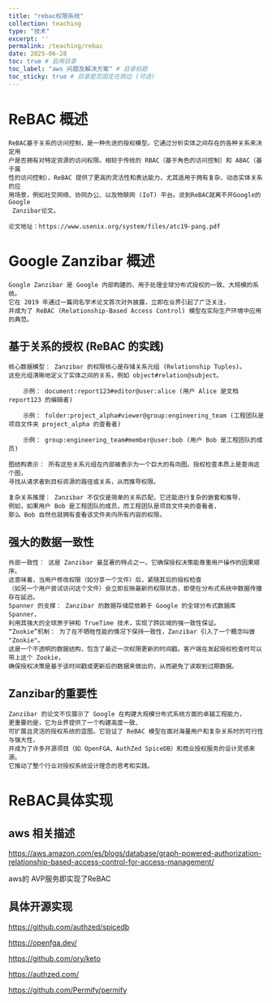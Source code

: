 ```yaml
---
title: "rebac权限系统"
collection: teaching
type: "技术"
excerpt: ''
permalink: /teaching/rebac
date: 2025-06-28
toc: true # 启用目录
toc_label: "aws 问题及解决方案" # 目录标题
toc_sticky: true # 目录是否固定在侧边 (可选)
---
```


# ReBAC 概述

    ReBAC基于关系的访问控制，是一种先进的授权模型。它通过分析实体之间存在的各种关系来决定用
    户是否拥有对特定资源的访问权限。相较于传统的 RBAC（基于角色的访问控制）和 ABAC（基于属
    性的访问控制），ReBAC 提供了更高的灵活性和表达能力，尤其适用于拥有复杂、动态实体关系的应
    用场景，例如社交网络、协同办公、以及物联网 (IoT) 平台。说到ReBAC就离不开Google的Google
     Zanzibar论文。

    论文地址：https://www.usenix.org/system/files/atc19-pang.pdf

# Google Zanzibar 概述

    Google Zanzibar 是 Google 内部构建的、用于处理全球分布式授权的一致、大规模的系统。
    它在 2019 年通过一篇同名学术论文首次对外披露，立即在业界引起了广泛关注，
    并成为了 ReBAC (Relationship-Based Access Control) 模型在实际生产环境中应用的典范。

## 基于关系的授权 (ReBAC 的实践)

    核心数据模型： Zanzibar 的权限核心是存储关系元组 (Relationship Tuples)。
    这些元组清晰地定义了实体之间的关系，例如 object#relation@subject。

        示例： document:report123#editor@user:alice (用户 Alice 是文档 report123 的编辑者)

        示例： folder:project_alpha#viewer@group:engineering_team (工程团队是项目文件夹 project_alpha 的查看者)

        示例： group:engineering_team#member@user:bob (用户 Bob 是工程团队的成员)

    图结构表示： 所有这些关系元组在内部被表示为一个巨大的有向图。授权检查本质上是查询这个图，
    寻找从请求者到目标资源的路径或关系，从而推导权限。

    复杂关系推理： Zanzibar 不仅仅是简单的关系匹配，它还能进行复杂的嵌套和推导，
    例如，如果用户 Bob 是工程团队的成员，而工程团队是项目文件夹的查看者，
    那么 Bob 自然也就拥有查看该文件夹内所有内容的权限。

## 强大的数据一致性

    外部一致性： 这是 Zanzibar 最显著的特点之一。它确保授权决策能尊重用户操作的因果顺序。
    这意味着，当用户修改权限（如分享一个文件）后，紧随其后的授权检查
    （如另一个用户尝试访问这个文件）会立即反映最新的权限状态，即使在分布式系统中数据传播存在延迟。
    Spanner 的支撑： Zanzibar 的数据存储层依赖于 Google 的全球分布式数据库 Spanner，
    利用其强大的全球原子钟和 TrueTime 技术，实现了跨区域的强一致性保证。
    “Zookie”机制： 为了在不牺牲性能的情况下保持一致性，Zanzibar 引入了一个概念叫做 "Zookie"。
    这是一个不透明的数据结构，包含了最近一次权限更新的时间戳。客户端在发起授权检查时可以带上这个 Zookie，
    确保授权决策是基于该时间戳或更新后的数据来做出的，从而避免了读取到过期数据。

## Zanzibar的重要性

    Zanzibar 的论文不仅展示了 Google 在构建大规模分布式系统方面的卓越工程能力，
    更重要的是，它为业界提供了一个构建高度一致、
    可扩展且灵活的授权系统的蓝图。它验证了 ReBAC 模型在面对海量用户和复杂关系时的可行性与强大性，
    并成为了许多开源项目（如 OpenFGA、AuthZed SpiceDB）和商业授权服务的设计灵感来源。
    它推动了整个行业对授权系统设计理念的思考和实践。



# ReBAC具体实现

## aws 相关描述

https://aws.amazon.com/es/blogs/database/graph-powered-authorization-relationship-based-access-control-for-access-management/

aws的 AVP服务即实现了ReBAC


## 具体开源实现

https://github.com/authzed/spicedb

https://openfga.dev/

https://github.com/ory/keto

https://authzed.com/

https://github.com/Permify/permify
